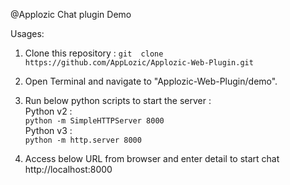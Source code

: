 @Applozic Chat plugin Demo



Usages:

1. Clone this repository : ```git  clone https://github.com/AppLozic/Applozic-Web-Plugin.git```

2. Open Terminal and navigate to "Applozic-Web-Plugin/demo".

3. Run below python scripts to start the server :<br />
  Python v2 :<br />```python -m SimpleHTTPServer 8000```<br />
  Python v3 : <br /> ```python -m http.server 8000```

4. Access below URL from browser and enter detail to start chat<br />
http://localhost:8000


